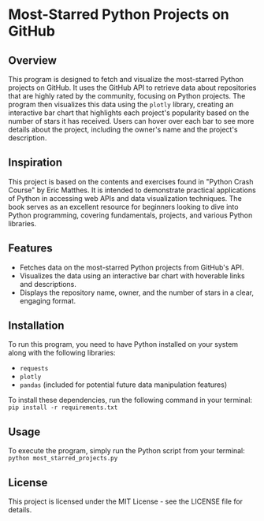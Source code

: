 # Most-Starred Python Projects on GitHub

## Overview

This program is designed to fetch and visualize the most-starred Python projects on GitHub. It uses the GitHub API to retrieve data about repositories that are highly rated by the community, focusing on Python projects. The program then visualizes this data using the `plotly` library, creating an interactive bar chart that highlights each project's popularity based on the number of stars it has received. Users can hover over each bar to see more details about the project, including the owner's name and the project's description.

## Inspiration

This project is based on the contents and exercises found in "Python Crash Course" by Eric Matthes. It is intended to demonstrate practical applications of Python in accessing web APIs and data visualization techniques. The book serves as an excellent resource for beginners looking to dive into Python programming, covering fundamentals, projects, and various Python libraries.

## Features

- Fetches data on the most-starred Python projects from GitHub's API.
- Visualizes the data using an interactive bar chart with hoverable links and descriptions.
- Displays the repository name, owner, and the number of stars in a clear, engaging format.

## Installation

To run this program, you need to have Python installed on your system along with the following libraries:

- `requests`
- `plotly`
- `pandas` (included for potential future data manipulation features)

To install these dependencies, run the following command in your terminal:
`pip install -r requirements.txt`

## Usage

To execute the program, simply run the Python script from your terminal:
`python most_starred_projects.py`

## License

This project is licensed under the MIT License - see the LICENSE file for details.
